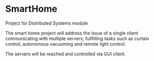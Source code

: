 # SmartHome
Project for Distributed Systems module

The smart home project will address the issue of a single client communicating with multiple servers, fullfilling tasks such as curtain control, autonomous vacuuming and remote light control.

The servers will be reached and controlled via GUI client.
